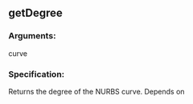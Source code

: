 ## getDegree
### Arguments: 
curve
### Specification: 
Returns the degree of the NURBS curve. Depends on
